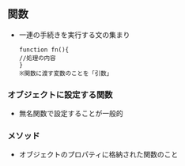 ## 関数
- 一連の手続きを実行する文の集まり
  
      function fn(){
      //処理の内容
      }
      ※関数に渡す変数のことを「引数」

### オブジェクトに設定する関数
- 無名関数で設定することが一般的

### メソッド
- オブジェクトのプロパティに格納された関数のこと
